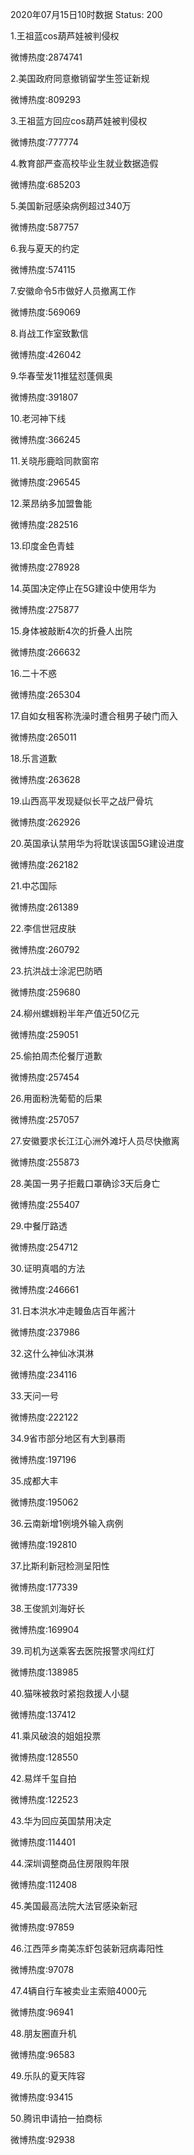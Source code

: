 2020年07月15日10时数据
Status: 200

1.王祖蓝cos葫芦娃被判侵权

微博热度:2874741

2.美国政府同意撤销留学生签证新规

微博热度:809293

3.王祖蓝方回应cos葫芦娃被判侵权

微博热度:777774

4.教育部严查高校毕业生就业数据造假

微博热度:685203

5.美国新冠感染病例超过340万

微博热度:587757

6.我与夏天的约定

微博热度:574115

7.安徽命令5市做好人员撤离工作

微博热度:569069

8.肖战工作室致歉信

微博热度:426042

9.华春莹发11推猛怼蓬佩奥

微博热度:391807

10.老河神下线

微博热度:366245

11.关晓彤鹿晗同款窗帘

微博热度:296545

12.莱昂纳多加盟鲁能

微博热度:282516

13.印度金色青蛙

微博热度:278928

14.英国决定停止在5G建设中使用华为

微博热度:275877

15.身体被敲断4次的折叠人出院

微博热度:266632

16.二十不惑

微博热度:265304

17.自如女租客称洗澡时遭合租男子破门而入

微博热度:265011

18.乐言道歉

微博热度:263628

19.山西高平发现疑似长平之战尸骨坑

微博热度:262926

20.英国承认禁用华为将耽误该国5G建设进度

微博热度:262182

21.中芯国际

微博热度:261389

22.李信世冠皮肤

微博热度:260792

23.抗洪战士涂泥巴防晒

微博热度:259680

24.柳州螺蛳粉半年产值近50亿元

微博热度:259051

25.偷拍周杰伦餐厅道歉

微博热度:257454

26.用面粉洗葡萄的后果

微博热度:257057

27.安徽要求长江江心洲外滩圩人员尽快撤离

微博热度:255873

28.美国一男子拒戴口罩确诊3天后身亡

微博热度:255407

29.中餐厅路透

微博热度:254712

30.证明真唱的方法

微博热度:246661

31.日本洪水冲走鳗鱼店百年酱汁

微博热度:237986

32.这什么神仙冰淇淋

微博热度:234116

33.天问一号

微博热度:222122

34.9省市部分地区有大到暴雨

微博热度:197196

35.成都大丰

微博热度:195062

36.云南新增1例境外输入病例

微博热度:192810

37.比斯利新冠检测呈阳性

微博热度:177339

38.王俊凯刘海好长

微博热度:169904

39.司机为送乘客去医院报警求闯红灯

微博热度:138985

40.猫咪被救时紧抱救援人小腿

微博热度:137412

41.乘风破浪的姐姐投票

微博热度:128550

42.易烊千玺自拍

微博热度:122523

43.华为回应英国禁用决定

微博热度:114401

44.深圳调整商品住房限购年限

微博热度:112408

45.美国最高法院大法官感染新冠

微博热度:97859

46.江西萍乡南美冻虾包装新冠病毒阳性

微博热度:97078

47.4辆自行车被卖业主索赔4000元

微博热度:96941

48.朋友圈直升机

微博热度:96583

49.乐队的夏天阵容

微博热度:93415

50.腾讯申请拍一拍商标

微博热度:92938

